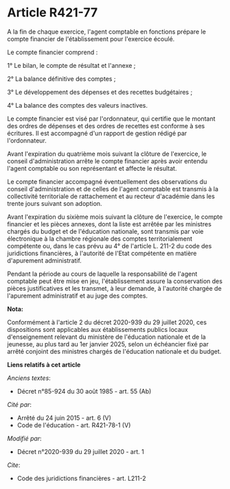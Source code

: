 # Article R421-77

A la fin de chaque exercice, l'agent comptable en fonctions prépare le compte financier de l'établissement pour l'exercice
écoulé.

Le compte financier comprend :

1° Le bilan, le compte de résultat et l'annexe ;

2° La balance définitive des comptes ;

3° Le développement des dépenses et des recettes budgétaires ;

4° La balance des comptes des valeurs inactives.

Le compte financier est visé par l'ordonnateur, qui certifie que le montant des ordres de dépenses et des ordres de recettes
est conforme à ses écritures. Il est accompagné d'un rapport de gestion rédigé par l'ordonnateur.

Avant l'expiration du quatrième mois suivant la clôture de l'exercice, le conseil d'administration arrête le compte financier
après avoir entendu l'agent comptable ou son représentant et affecte le résultat.

Le compte financier accompagné éventuellement des observations du conseil d'administration et de celles de l'agent comptable
est transmis à la collectivité territoriale de rattachement et au recteur d'académie dans les trente jours suivant son
adoption.

Avant l'expiration du sixième mois suivant la clôture de l'exercice, le compte financier et les pièces annexes, dont la liste
est arrêtée par les ministres chargés du budget et de l'éducation nationale, sont transmis par voie électronique à la chambre
régionale des comptes territorialement compétente ou, dans le cas prévu au 4° de l'article L. 211-2 du code des juridictions
financières, à l'autorité de l'Etat compétente en matière d'apurement administratif.

Pendant la période au cours de laquelle la responsabilité de l'agent comptable peut être mise en jeu, l'établissement assure
la conservation des pièces justificatives et les transmet, à leur demande, à l'autorité chargée de l'apurement administratif
et au juge des comptes.

**Nota:**

Conformément à l'article 2 du décret 2020-939 du 29 juillet 2020, ces dispositions sont applicables aux établissements
publics locaux d'enseignement relevant du ministère de l'éducation nationale et de la jeunesse, au plus tard au 1er janvier
2025, selon un échéancier fixé par arrêté conjoint des ministres chargés de l'éducation nationale et du budget.

**Liens relatifs à cet article**

_Anciens textes_:

  - Décret n°85-924 du 30 août 1985 - art. 55 (Ab)

_Cité par_:

  - Arrêté du 24 juin 2015 - art. 6 (V)
  - Code de l'éducation - art. R421-78-1 (V)

_Modifié par_:

  - Décret n°2020-939 du 29 juillet 2020 - art. 1

_Cite_:

  - Code des juridictions financières - art. L211-2
